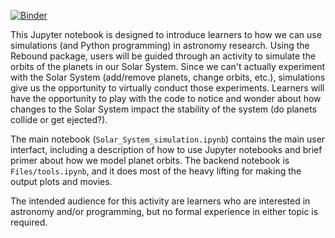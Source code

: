 [![Binder](https://mybinder.org/badge_logo.svg)](https://mybinder.org/v2/gh/caodonnell/SolarSystemSimulation/main)

This Jupyter notebook is designed to introduce learners to how we can use simulations (and Python programming) in astronomy research. Using the Rebound package, users will be guided through an activity to simulate the orbits of the planets in our Solar System. Since we can't actually experiment with the Solar System (add/remove planets, change orbits, etc.), simulations give us the opportunity to virtually conduct those experiments. Learners will have the opportunity to play with the code to notice and wonder about how changes to the Solar System impact the stability of the system (do planets collide or get ejected?).

The main notebook (`Solar_System_simulation.ipynb`) contains the main user interfact, including a description of how to use Jupyter notebooks and brief primer about how we model planet orbits. The backend notebook is `Files/tools.ipynb`, and it does most of the heavy lifting for making the output plots and movies.

The intended audience for this activity are learners who are interested in astronomy and/or programming, but no formal experience in either topic is required.
